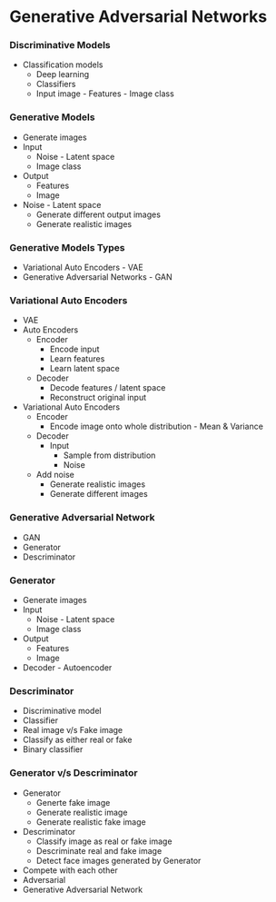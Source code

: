 # Generative Adversarial Networks

### Discriminative Models
- Classification models
  - Deep learning
  - Classifiers
  - Input image - Features - Image class

### Generative Models
- Generate images
- Input
  - Noise - Latent space
  - Image class 
- Output
  - Features
  - Image
- Noise - Latent space
  - Generate different output images
  - Generate realistic images

### Generative Models Types
- Variational Auto Encoders - VAE
- Generative Adversarial Networks - GAN

### Variational Auto Encoders
- VAE
- Auto Encoders
  - Encoder
    - Encode input
    - Learn features
    - Learn latent space
  - Decoder
    - Decode features / latent space
    - Reconstruct original input
- Variational Auto Encoders
  - Encoder
    - Encode image onto whole distribution - Mean & Variance 
  - Decoder
    - Input
      - Sample from distribution
      - Noise
  - Add noise
    - Generate realistic images
    - Generate different images
      
### Generative Adversarial Network

- GAN 
- Generator
- Descriminator

### Generator
- Generate images
- Input
  - Noise - Latent space
  - Image class 
- Output
  - Features
  - Image
- Decoder - Autoencoder

### Descriminator
- Discriminative model
- Classifier
- Real image v/s Fake image
- Classify as either real or fake
- Binary classifier

### Generator v/s Descriminator
- Generator
  - Generte fake image
  - Generate realistic image
  - Generate realistic fake image
- Descriminator
  - Classify image as real or fake image
  - Descriminate real and fake image
  - Detect face images generated by Generator
- Compete with each other
- Adversarial
- Generative Adversarial Network

